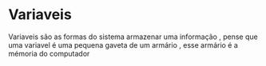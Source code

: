 # Variaveis

Variaveis são as formas do sistema armazenar uma informação , pense que uma variavel é uma pequena gaveta de um armário , esse armário é a mémoria do computador 
